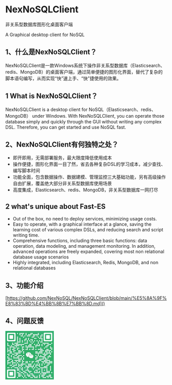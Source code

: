 # NexNoSQLClient
非关系型数据库图形化桌面客户端

A Graphical desktop client for NoSQL

## 1、什么是NexNoSQLClient？
NexNoSQLClient是一款Windows系统下操作非关系型数据库（Elasticsearch、redis、MongoDB）的桌面客户端，通过简单便捷的图形化界面，替代了复杂的脚本语句编写，从而实现“快”速上手、“快”捷使用的效果。
## 1 What is NexNoSQLClient？
NexNoSQLClient is a desktop client for NoSQL（Elasticsearch、redis、MongoDB） under Windows. With NexNoSQLClient, you can operate those database simply and quickly through the GUI without writing any complex DSL. Therefore, you can get started and use NoSQL fast.
## 2、NexNoSQLClient有何独特之处？
- 即开即用，无需部署服务，最大限度降低使用成本
- 操作便捷，图形化界面一目了然，省去各种复杂DSL的学习成本，减少查找、编写脚本时间
- 功能全面，包含数据操作、数据建模、管理监控三大基础功能，另有高级操作自由扩展，覆盖绝大部分非关系型数据库使用场景
- 高度集成，Elasticsearch、redis、MongoDB，非关系型数据库一网打尽
## 2 what's unique about Fast-ES
- Out of the box, no need to deploy services, minimizing usage costs.
- Easy to operate, with a graphical interface at a glance, saving the learning cost of various complex DSLs, and reducing search and script writing time.
- Comprehensive functions, including three basic functions: data operation, data modeling, and management monitoring. In addition, advanced operations are freely expanded, covering most non relational database usage scenarios
- Highly integrated, including Elasticsearch, Redis, MongoDB, and non relational databases
## 3、功能介绍
[https://github.com/NexNoSQL/NexNoSQLClient/blob/main/%E5%8A%9F%E8%83%BD%E4%BB%8B%E7%BB%8D.md]()
## 4、问题反馈
<img src="问题反馈.jpg" width="30%">
